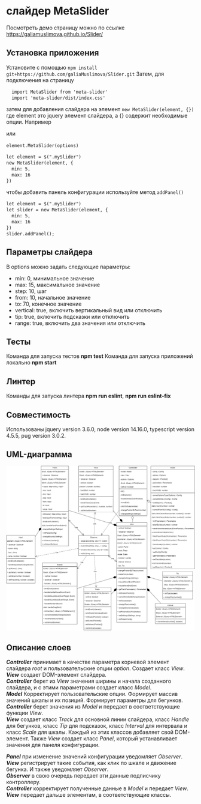 # слайдер MetaSlider 
Посмотреть демо страницу можно по ссылке https://galiamuslimova.github.io/Slider/

## Установка приложения
Установите с помощью
`npm install git+https://github.com/galiaMuslimova/Slider.git`
Затем, для подключения на страницу 
```
  import MetaSlider from 'meta-slider'
  import 'meta-slider/dist/index.css'
```
затем для добавления слайдера на элемент
`new MetaSlider(element, {})`
где element это jquery элемент слайдера, а {} содержит необходимые опции. Например

или 

`element.MetaSlider(options)`
```
let element = $(".mySlider")
new MetaSlider(element, {
  min: 5,
  max: 16
})
```
чтобы добавить панель конфигурации используйте метод
`addPanel()`
```
let element = $(".mySlider")
let slider = new MetaSlider(element, {
  min: 5,
  max: 16
})
slider.addPanel();
```

## Параметры слайдера
В options можно задать следующие параметры:    
+ min: 0, минимальное значение
+ max: 15, максимальное значение
+ step: 10, шаг
+ from: 10, начальное значение
+ to: 70, конечное значение
+ vertical: true, включить вертикальный вид или отключить
+ tip: true, включить подсказки или отключить
+ range: true, включить два значения или отключить


## Тесты
Команда для запуска тестов **npm test**
Команда для запуска приложений локально **npm start**

## Линтер
Команды для запуска линтера **npm run eslint**, **npm run eslint-fix**

## Совместимость
Использованы jquery version 3.6.0, node version 14.16.0, typescript version 4.5.5, pug version 3.0.2.

## UML-диаграмма
![alt UML-диаграмма](https://github.com/galiaMuslimova/Slider/blob/master/Diagram.jpg)

## Описание слоев
***Controller*** принимает в качестве параметра корневой элемент слайдера *root* и пользовательские опции *option*. Создает класс *View*.  
***View*** создает DOM-элемент слайдера.  
***Controller*** берет из *View* значения ширины и начала созданного слайдера, и с этими параметрами создает класс *Model*.  
***Model*** Корректирует пользовательские опции. Формирует массив значений шкалы и их позиций. Формирует параметры для бегунков.  
***Controller*** берет значения из *Model* и передает в соответствующие функции *View*.  
***View*** создает класс *Track* для основной линии слайдера, класс *Handle* для бегунков, класс *Tip* для подсказок, класс *Interval* для интервала и класс *Scale* для шкалы. Каждый из этих классов добавляет свой DOM-элемент. Также *View* создает класс *Panel*, который устанавливает значения для панеля конфигурации.

***Panel*** при изменение значений конфигурации уведомляет *Observer*.  
***View*** регистрирует такие события, как клик по шкале и движение бегунка. И также уведомляет *Observer*.  
***Observer*** в свою очередь передает эти данные подписчику контроллеру.  
***Controller*** корректирует полученные данные в *Model* и передает *View*.  
***View*** передает дальше элементам, в соответствующие классы.  



  


